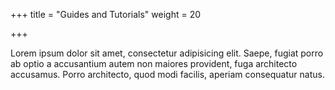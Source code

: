 +++
title = "Guides and Tutorials"
weight = 20

+++

Lorem ipsum dolor sit amet, consectetur adipisicing elit. Saepe, fugiat porro ab optio a accusantium autem non maiores provident, fuga architecto accusamus. Porro architecto, quod modi facilis, aperiam consequatur natus.
